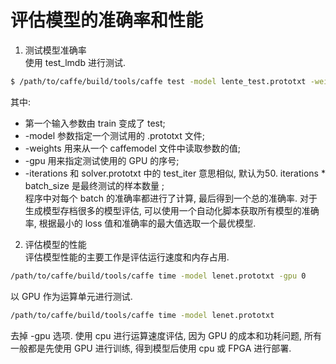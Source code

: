 # 评估模型的准确率和性能    

1. 测试模型准确率    
使用 test_lmdb 进行测试.   
```bash
$ /path/to/caffe/build/tools/caffe test -model lente_test.prototxt -weights mnist_aug_lenet_iter_60000.caffemodel -gpu 0 -iterations 100
```
其中:   
- 第一个输入参数由 train 变成了 test;    
- -model 参数指定一个测试用的 .prototxt 文件;   
- -weights 用来从一个 caffemodel 文件中读取参数的值;   
- -gpu 用来指定测试使用的 GPU 的序号;     
- -iterations 和 solver.prototxt 中的 test_iter 意思相似, 默认为50. iterations * batch_size 是最终测试的样本数量 ;   
程序中对每个 batch 的准确率都进行了计算, 最后得到一个总的准确率. 对于生成模型存档很多的模型评估, 可以使用一个自动化脚本获取所有模型的准确率, 根据最小的 loss 值和准确率的最大值选取一个最优模型.   
2. 评估模型的性能    
评估模型性能的主要工作是评估运行速度和内存占用.   
```bash
/path/to/caffe/build/tools/caffe time -model lenet.prototxt -gpu 0   
```
以 GPU 作为运算单元进行测试.   
```bash
/path/to/caffe/build/tools/caffe time -model lenet.prototxt   
```
去掉 -gpu 选项. 使用 cpu 进行运算速度评估, 因为 GPU 的成本和功耗问题, 所有一般都是先使用 GPU 进行训练, 得到模型后使用 cpu 或 FPGA 进行部署.   